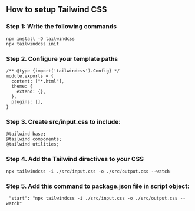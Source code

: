 ## How to setup Tailwind CSS

### Step 1: Write the following commands

```
npm install -D tailwindcss
npx tailwindcss init
```

### Step 2. Configure your template paths
```
/** @type {import('tailwindcss').Config} */
module.exports = {
  content: ["*.html"],
  theme: {
    extend: {},
  },
  plugins: [],
}
```
### Step 3. Create src/input.css to include:
```
@tailwind base;
@tailwind components;
@tailwind utilities;
```
### Step 4. Add the Tailwind directives to your CSS
```
npx tailwindcss -i ./src/input.css -o ./src/output.css --watch
```
### Step 5. Add this command to package.json file in script object: 
```
 "start": "npx tailwindcss -i ./src/input.css -o ./src/output.css --watch"
```